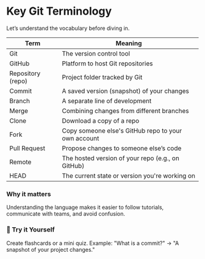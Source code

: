 # Key Git Terminology

Let’s understand the vocabulary before diving in.

| Term              | Meaning                                             |
| ----------------- | --------------------------------------------------- |
| Git               | The version control tool                            |
| GitHub            | Platform to host Git repositories                   |
| Repository (repo) | Project folder tracked by Git                       |
| Commit            | A saved version (snapshot) of your changes          |
| Branch            | A separate line of development                      |
| Merge             | Combining changes from different branches           |
| Clone             | Download a copy of a repo                           |
| Fork              | Copy someone else's GitHub repo to your own account |
| Pull Request      | Propose changes to someone else’s code              |
| Remote            | The hosted version of your repo (e.g., on GitHub)   |
| HEAD              | The current state or version you're working on      |

### Why it matters

Understanding the language makes it easier to follow tutorials, communicate with teams, and avoid confusion.

### 🧪 Try it Yourself

Create flashcards or a mini quiz. Example:
"What is a commit?" → "A snapshot of your project changes."
